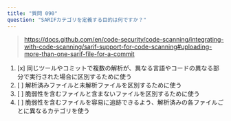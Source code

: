```yaml
---
title: "質問 090"
question: "SARIFカテゴリを定義する目的は何ですか？"
---
```


> https://docs.github.com/en/code-security/code-scanning/integrating-with-code-scanning/sarif-support-for-code-scanning#uploading-more-than-one-sarif-file-for-a-commit
1. [x] 同じツールやコミットで複数の解析が、異なる言語やコードの異なる部分で実行された場合に区別するために使う
1. [ ] 解析済みファイルと未解析ファイルを区別するために使う
1. [ ] 脆弱性を含むファイルと含まないファイルを区別するために使う
1. [ ] 脆弱性を含むファイルを容易に追跡できるよう、解析済みの各ファイルごとに異なるカテゴリを使う